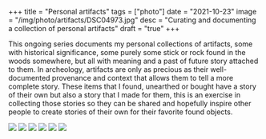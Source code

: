 +++
title = "Personal artifacts"
tags = ["photo"]
date = "2021-10-23"
image = "/img/photo/artifacts/DSC04973.jpg"
desc = "Curating and documenting a collection of personal artifacts"
draft = "true"
+++

This ongoing series documents my personal collections of artifacts, some with historical significance, some purely some stick or rock found in the woods somewhere, but all with meaning and a past of future story attached to them.
In archeology, artifacts are only as precious as their well-documented provenance and context that allows them to tell a more complete story. These items that I found, unearthed or bought have a story of their own but also a story that I made for them, this is an exercise in collecting those stories so they can be shared and hopefully inspire other people to create stories of their own for their favorite found objects.

![](/img/photo/artefacts/DSC04971.jpg "")
![](/img/photo/artefacts/DSC04972.jpg "")
![](/img/photo/artefacts/DSC04973.jpg "")
![](/img/photo/artefacts/DSC04974.jpg "")
![](/img/photo/artefacts/DSC04975.jpg "")
![](/img/photo/artefacts/DSC04976.jpg "")
